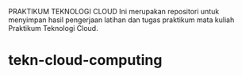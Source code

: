 PRAKTIKUM TEKNOLOGI CLOUD
Ini merupakan repositori untuk menyimpan hasil pengerjaan latihan dan tugas praktikum mata kuliah Praktikum Teknologi Cloud.

# tekn-cloud-computing
